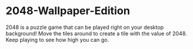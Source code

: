 # 2048-Wallpaper-Edition
2048 is a puzzle game that can be played right on your desktop background! Move the tiles around to create a tile with the value of 2048. Keep playing to see how high you can go.
